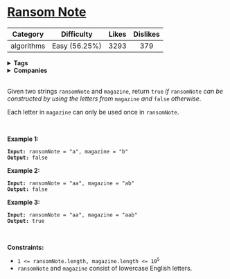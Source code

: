 # [Ransom Note](https://leetcode.com/problems/ransom-note/description/)

| Category | Difficulty | Likes | Dislikes |
| :------: | :--------: | :---: | :------: |
| algorithms | Easy (56.25%) | 3293 | 379 |

<details>
  <summary><strong>Tags</strong></summary>

  [string](https://leetcode.com/tag/string)

</details>

<details>
  <summary><strong>Companies</strong></summary>

  apple

</details>
<br />
<p>Given two strings <code>ransomNote</code> and <code>magazine</code>, return <code>true</code><em> if </em><code>ransomNote</code><em> can be constructed by using the letters from </em><code>magazine</code><em> and </em><code>false</code><em> otherwise</em>.</p>

<p>Each letter in <code>magazine</code> can only be used once in <code>ransomNote</code>.</p>

<p>&nbsp;</p>
<p><strong class="example">Example 1:</strong></p>
<pre><code><strong>Input:</strong> ransomNote = "a", magazine = "b"
<strong>Output:</strong> false</code></pre><p><strong class="example">Example 2:</strong></p>
<pre><code><strong>Input:</strong> ransomNote = "aa", magazine = "ab"
<strong>Output:</strong> false</code></pre><p><strong class="example">Example 3:</strong></p>
<pre><code><strong>Input:</strong> ransomNote = "aa", magazine = "aab"
<strong>Output:</strong> true</code></pre>
<p>&nbsp;</p>
<p><strong>Constraints:</strong></p>

<ul>
  <li><code>1 &lt;= ransomNote.length, magazine.length &lt;= 10<sup>5</sup></code></li>
  <li><code>ransomNote</code> and <code>magazine</code> consist of lowercase English letters.</li>
</ul>

